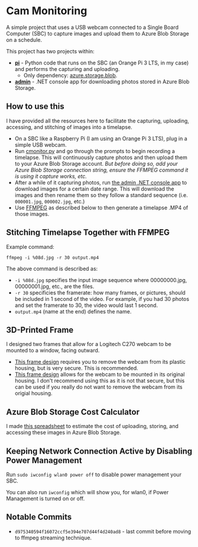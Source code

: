 # Cam Monitoring
A simple project that uses a USB webcam connected to a Single Board Computer (SBC) to capture images and upload them to Azure Blob Storage on a schedule.

This project has two projects within:
- **[pi](./pi/)** - Python code that runs on the SBC (an Orange Pi 3 LTS, in my case) and performs the capturing and uploading.
    - Only dependency: [azure.storage.blob](https://pypi.org/project/azure-storage-blob/).
- **[admin](./admin/)** - .NET console app for downloading photos stored in Azure Blob Storage.

## How to use this
I have provided all the resources here to facilitate the capturing, uploading, accessing, and stitching of images into a timelapse.

- On a SBC like a Raspberry Pi (I am using an Orange Pi 3 LTS), plug in a simple USB webcam.
- Run [cmonitor.py](./src/pi/cmonitor.py) and go through the prompts to begin recording a timelapse. This will continuously capture photos and then upload them to your Azure Blob Storage account. *But before doing so, add your Azure Blob Storage connection string, ensure the FFMPEG command it is using it capture works, etc.*
- After a while of it capturing photos, run [the admin .NET console app](./src/admin/) to download images for a certain date range. This will download the images and then rename them so they follow a standard sequence (i.e. `000001.jpg`, `000002.jpg`, etc.)
- Use [FFMPEG](https://www.ffmpeg.org/) as described below to then generate a timelapse .MP4 of those images.

## Stitching Timelapse Together with FFMPEG
Example command:
```
ffmpeg -i %08d.jpg -r 30 output.mp4
```

The above command is described as:
- `-i %08d.jpg` specifies the input image sequence where 00000000.jpg, 00000001.jpg, etc., are the files.
- `-r 30` specificies the framerate: how many frames, or pictures, should be included in 1 second of the video. For example, if you had 30 photos and set the framerate to 30, the video would last 1 second.
- `output.mp4` (name at the end) defines the name.

## 3D-Printed Frame
I designed two frames that allow for a Logitech C270 webcam to be mounted to a window, facing outward.
- [This frame design](https://www.thingiverse.com/thing:6859186) requires you to remove the webcam from its plastic housing, but is very secure. This is recommended.
- [This frame design](https://www.thingiverse.com/thing:6806473) allows for the webcam to be mounted in its original housing. I don't recommend using this as it is not that secure, but this can be used if you really do not want to remove  the webcam from its origial housing.

## Azure Blob Storage Cost Calculator
I made [this spreadsheet](https://github.com/TimHanewich/cam-monitor/releases/download/1/azure-calculator.xlsx) to estimate the cost of uploading, storing, and accessing these images in Azure Blob Storage.

## Keeping Network Connection Active by Disabling Power Management
Run `sudo iwconfig wlan0 power off` to disable power management your SBC.

You can also run `iwconfig` which will show you, for wlan0, if Power Management is turned on or off.

## Notable Commits
- `d975340594f16072ccf5e394e707d44f4d240ad8` - last commit before moving to ffmpeg streaming technique.